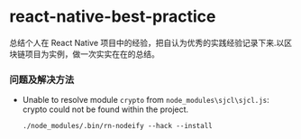 # react-native-best-practice

总结个人在 React Native 项目中的经验，把自认为优秀的实践经验记录下来.以区块链项目为实例，做一次实实在在的总结。

### 问题及解决方法

- Unable to resolve module `crypto` from `node_modules\sjcl\sjcl.js`: crypto could not be found within the project.

  ```
  ./node_modules/.bin/rn-nodeify --hack --install
  ```
